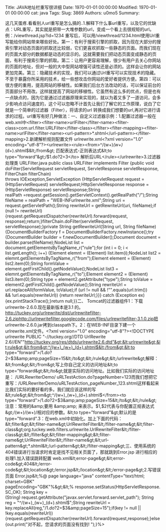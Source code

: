 Title: JAVA地址栏重写很详细
Date: 1970-01-01 00:00:00
Modified: 1970-01-01 00:00:00
cat: java
Tags: 
Slug: 3869
Authors: u0mo5 
Summary: 

这几天蛋疼.看看别人url重写是怎么搞的..1.解释下什么事url重写，以及它的优缺点：URL重写，其实就是把带一大堆参数的url，变成一个看上去很规矩的url。例：/viewthread.jsp?id=1234 重写后，可以用/viewthread/1234.html使用Url重写能给你网站带来哪些好处。第一：有利于搜索引擎的抓取，因为现在大部分的搜索引擎对动态页面的抓取还比较弱，它们更喜欢抓取一些静态的页面。而我们现在的页面大部分的数据都是动态的显示的。这就需要我们把动态页面变成静态的页面，有利于搜索引擎的抓取。第二：让用户更容易理解，很少有用户去关心你网站的页面的地址，但对一般的大中型网站增强可读性还是必须的。这样会让你的网站更加完美。第三：隐藏技术的实现，我们可以通过Url重写可以实现技术的隐藏。不至于暴露你所采用的技术，给一些想攻击你网站的爱好者提供方便。第四：可以很方便的重用，提高网站的移植性。如果我们后台方法改动的话，可以保证前台的页面部分不用改。这样就提高了网站的移植性。它虽然有这么多的优点，但是也有一点缺点的，因为它是通过过滤器原理来实现的，就以为着又多了一道访问，会多少影响点访问速度的，这个可以忽略不计首先让我们了解它的工作原理，说白了它就是一个简单的过滤器（Filter），将请求的url 转换成我们想要的url,再对它进行请求的过程。url重写有好几种做法：一、自定义过滤器示例：1.配置过滤器一般在web.xml中&lt;filter&gt;&lt;filter-name&gt;urlFilter&lt;/filter-name&gt;&lt;filter-class&gt;com.url.filter.URLFilter&lt;/filter-class&gt;&lt;/filter&gt;&lt;filter-mapping&gt;&lt;filter-name&gt;urlFilter&lt;/filter-name&gt;&lt;url-pattern&gt;*.shtml&lt;/url-pattern&gt;&lt;/filter-mapping&gt;2.新建解析规则配置文件 urlrewrite.xml&lt;?xml version="1.0" encoding="utf-8"?&gt;&lt;urlrewrite&gt;&lt;rule&gt;&lt;from&gt;^/(w+)_(w+)_(d+).shtml$&lt;/from&gt; 匹配表达式-正则表达式&lt;to type="forward"&gt;/$1.do?$2=$3&lt;/to&gt; 解析后URL&lt;/rule&gt;&lt;/urlrewrite&gt;3.过滤器处理类 URLFilter.java public class URLFilter implements Filter {public void doFilter(ServletRequest servletRequest, ServletResponse servletResponse, FilterChain filterChain) throws IOException,ServletException {HttpServletRequest request = (HttpServletRequest) servletRequest;HttpServletResponse response = (HttpServletResponse) servletResponse;String realPath =request.getSession().getServletContext().getRealPath("/");String fileName = realPath + "WEB-INFurlrewrite.xml";String uri = request.getServletPath();String rewriteUrl = getRewriteUrl(uri, fileName);if (null != rewriteUrl) {request.getRequestDispatcher(rewriteUrl).forward(request, response);return;}filterChain.doFilter(servletRequest, servletResponse);}private String getRewriteUrl(String url, String fileName) {DocumentBuilderFactory f = DocumentBuilderFactory.newInstance();try {DocumentBuilder builder = f.newDocumentBuilder();Document document = builder.parse(fileName);NodeList list = document.getElementsByTagName_r("rule");for (int i = 0; i &lt; list.getLength(); i++) {Element elemnt = (Element) list.item(i);NodeList list2 = elemnt.getElementsByTagName_r("from");Element element = (Element) list2.item(0);String formValue = element.getFirstChild().getNodeValue();NodeList list3 = elemnt.getElementsByTagName_r("to");Element element2 = (Element) list3.item(0);String type = element2.getAttribute("type");String toValue = element2.getFirstChild().getNodeValue();String rewriteUrl = url.replaceAll(formValue, toValue);if (url != null &amp;&amp; !"".equals(url.trim()) &amp;&amp; !url.equals(rewriteUrl)) {return rewriteUrl;}}} catch (Exception ex) {ex.printStackTrace();}return null;}}二、 Tomcat的过滤器组件1：下载urlrewrite-2.6.0.现在最新版本是3.1 的。http://tuckey.org/urlrewrite/dist/urlrewritefilter-2.6.ziphttp://urlrewritefilter.googlecode.com/files/urlrewritefilter-3.1.0.zip把 urlrewrite-2.6.0.jar拷到classpath下。2：在WEB-INF目录下建一个urlrewrite.xml文件。&lt;?xml version="1.0" encoding="utf-8"?&gt;&lt;!DOCTYPE urlrewrite PUBLIC "-//tuckey.org//DTD UrlRewrite 2.6//EN""http://tuckey.org/res/dtds/urlrewrite2.6.dtd"&gt;&lt;urlrewrite&gt;&lt;rule&gt;&lt;from&gt;^/(w+)_(w+)_(d+).shtml$&lt;/from&gt;&lt;to type="forward"&gt;/$1.do?$2=$3&amp;amp;pageSize=15&lt;/to&gt;&lt;/rule&gt;&lt;/urlrewrite&gt;解释：&lt;from&gt;&lt;/from&gt;写上你自己定义的访问地址&lt;to type="forward&gt;&lt;/to&gt;就是实际的访问地址。比如我们实际的访问地址是： /URLRewriterDemo/ uRLTestAction.do?pageNumber=123而我们想把它重写：/URLRewriterDemo/uRLTestAction_pageNumber_123.shtml这样看起来比我们实际的要好看的多。我们就应该这样的写&lt;rule&gt;&lt;from&gt;^/(w+)_(w+)_(d+).shtml$&lt;/from&gt;&lt;to type="forward"&gt;/$1.do?$2=$3&amp;amp;pageSize=15&lt;/to&gt;&lt;/rule&gt;注意：常用的&amp;要用 &amp;amp; 来表示。$1,$2代表与你配置正规表达式&gt;/(w+)/(w+)/相对应的参数。&lt;to type="forward"&gt;默认的是 type="forward".3：在web.xml中初始化。加上下面的代码：&lt;filter&gt;&lt;filter-name&gt;UrlRewriteFilter&lt;/filter-name&gt;&lt;filter-class&gt;org.tuckey.web.filters.urlrewrite.UrlRewriteFilter&lt;/filter-class&gt;&lt;/filter&gt;&lt;filter-mapping&gt;&lt;filter-name&gt;UrlRewriteFilter&lt;/filter-name&gt;&lt;url-pattern&gt;*.shtml&lt;/url-pattern&gt;&lt;/filter-mapping&gt;三、使用系统的404错误进行当请求时肯定是找不见相关页面了，那就跳到Error.jsp 进行相应的处理1.加入错误跳转配置 web.xml&lt;error-page&gt;&lt;error-code&gt;404&lt;/error-code&gt;&lt;location&gt;/error.jsp&lt;/location&gt;&lt;/error-page&gt;2.写错误页面 Error.jsp&lt;%@ page language="java" contentType="text/html; charset=GBK" pageEncoding="GBK"%&gt;&lt;% response.setStatus(HttpServletResponse.SC_OK); String key = (String) request.getAttribute("javax.servlet.forward.servlet_path"); String reg = "^/(w+)_(w+)_(d+).shtml$";String rewriteUrl = key.replaceAll(reg,"/$1.do?$2=$3&amp;amp;pageSize=15");if(key != null || !key.equals(rewriteUrl)){request.getRequestDispatcher(rewriteUrl).forward(request,response);}else{out.print("对不起，您请求的页面没有找到! ");}%&gt;

